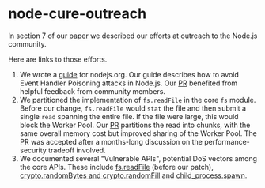 # node-cure-outreach

In section 7 of our [paper](http://people.cs.vt.edu/~davisjam/downloads/publications/DavisWilliamsonLee-SenseOfTime-USENIXSecurity18.pdf) we described our efforts at outreach to the Node.js community.

Here are links to those efforts.

1. We wrote a [guide](https://nodejs.org/en/docs/guides/dont-block-the-event-loop/) for nodejs.org. Our guide describes how to avoid Event Handler Poisoning attacks in Node.js. Our [PR](https://github.com/nodejs/nodejs.org/pull/1478) benefited from helpful feedback from community members.
2. We partitioned the implementation of `fs.readFile` in the core `fs` module. Before our change, `fs.readFile` would `stat` the file and then submit a single `read` spanning the entire file. If the file were large, this would block the Worker Pool. Our [PR](https://github.com/nodejs/node/pull/17054) partitions the read into chunks, with the same overall memory cost but improved sharing of the Worker Pool. The PR was accepted after a months-long discussion on the performance-security tradeoff involved.
3. We documented several "Vulnerable APIs", potential DoS vectors among the core APIs. These include [fs.readFile](https://github.com/nodejs/node/pull/17154) (before our patch), [crypto.randomBytes and crypto.randomFill](https://github.com/nodejs/node/pull/17250) and [child_process.spawn](https://github.com/nodejs/node/pull/21234).
